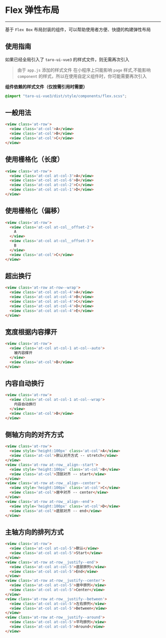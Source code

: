 # Flex 弹性布局

---

基于 `Flex Box` 布局封装的组件，可以帮助使用者方便、快捷的构建弹性布局

## 使用指南

如果已经全局引入了 `taro-ui-vue3` 的样式文件，则无需再次引入

> 由于 `app.js` 添加的样式文件 在小程序上只能影响 `page` 样式,不能影响 `component` 的样式，所以在使用自定义组件时，你可能需要再次引入

**组件依赖的样式文件（仅按需引用时需要）**

```scss
@import "taro-ui-vue3/dist/style/components/flex.scss";
```

## 一般用法


```html
<view class='at-row'>
  <view class='at-col'>A</view>
  <view class='at-col'>B</view>
  <view class='at-col'>C</view>
</view>
```


## 使用栅格化（长度）


```html
<view class='at-row'>
  <view class='at-col at-col-3'>A</view>
  <view class='at-col at-col-6'>B</view>
  <view class='at-col at-col-2'>C</view>
  <view class='at-col at-col-1'>D</view>
</view>
```


## 使用栅格化（偏移）


```html
<view class='at-row'>
  <view class='at-col at-col__offset-2'>
    A
  </view>
  <view class='at-col at-col__offset-3'>
    B
  </view>
  <view class='at-col'>C</view>
</view>
```


## 超出换行


```html
<view class='at-row at-row--wrap'>
  <view class='at-col at-col-4'>A</view>
  <view class='at-col at-col-4'>B</view>
  <view class='at-col at-col-4'>C</view>
  <view class='at-col at-col-4'>D</view>
  <view class='at-col at-col-4'>E</view>
</view>
```


## 宽度根据内容撑开


```html
<view class='at-row'>
  <view class='at-col at-col-1 at-col--auto'>
    被内容撑开
  </view>
  <view class='at-col'>B</view>
</view>
```


## 内容自动换行


```html
<view class='at-row'>
  <view class='at-col at-col-1 at-col--wrap'>
    内容自动换行
  </view>
  <view class='at-col'>B</view>
</view>
```


## 侧轴方向的对齐方式


```html
<view class='at-row'>
  <view style='height:100px' class='at-col'>A</view>
  <view class='at-col'>默认对齐方式 -- stretch</view>
</view>
<view class='at-row at-row__align--start'>
  <view style='height:100px' class='at-col'>B</view>
  <view class='at-col'>顶部对齐 -- start</view>
</view>
<view class='at-row at-row__align--center'>
  <view style='height:100px' class='at-col'>C</view>
  <view class='at-col'>居中对齐 -- center</view>
</view>
<view class='at-row at-row__align--end'>
  <view style='height:100px' class='at-col'>D</view>
  <view class='at-col'>底部对齐 -- end</view>
</view>
```


## 主轴方向的排列方式


```html
<view class='at-row'>
  <view class='at-col at-col-5'>默认</view>
  <view class='at-col at-col-5'>Start</view>
</view>
<view class='at-row at-row__justify--end'>
  <view class='at-col at-col-5'>底部排列</view>
  <view class='at-col at-col-5'>End</view>
</view>
<view class='at-row at-row__justify--center'>
  <view class='at-col at-col-5'>居中排列</view>
  <view class='at-col at-col-5'>Center</view>
</view>
<view class='at-row at-row__justify--between'>
  <view class='at-col at-col-5'>左右排列</view>
  <view class='at-col at-col-5'>Between</view>
</view>
<view class='at-row at-row__justify--around'>
  <view class='at-col at-col-5'>平均排列</view>
  <view class='at-col at-col-5'>Around</view>
</view>
```
